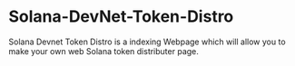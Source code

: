 # Solana-DevNet-Token-Distro
Solana Devnet Token Distro is a indexing Webpage which will allow you to make your own web Solana token distributer page.
